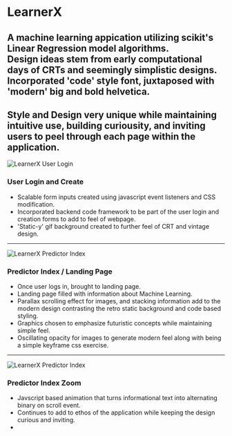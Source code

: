 # LearnerX
## A machine learning appication utilizing scikit's Linear Regression model algorithms. <br> Design ideas stem from early computational days of CRTs and seemingly simplistic designs. <br> Incorporated 'code' style font, juxtaposed with 'modern' big and bold helvetica. 
## Style and Design very unique while maintaining intuitive use, building curiousity, and inviting users to peel through each page within the application.

![LearnerX User Login](https://media.giphy.com/media/WSCgQDUnOMKDyiUCsV/giphy.gif)
### User Login and Create
- Scalable form inputs created using javascript event listeners and CSS modification. 
- Incorporated backend code framework to be part of the user login and creation forms to add to feel of webpage.
- 'Static-y' gif background created to further feel of CRT and vintage design.

<hr>

![LearnerX Predictor Index](https://media.giphy.com/media/eIgKwgnIRpnrPfTY4I/giphy.gif)
### Predictor Index / Landing Page
- Once user logs in, brought to landing page.
- Landing page filled with information about Machine Learning.
- Parallax scrolling effect for images, and stacking information add to the modern design contrasting the retro static background and code based styling.
- Graphics chosen to emphasize futuristic concepts while maintaining simple feel.
- Oscillating opacity for images to generate modern feel along with being a simple keyframe css exercise.

<hr>

![LearnerX Predictor Index](https://media.giphy.com/media/Q7Xx8uS6rsF8Z5i4M1/giphy.gif)
### Predictor Index Zoom
- Javscript based animation that turns informational text into alternating binary on scroll event.
- Continues to add to ethos of the application while keeping the design curious and inviting. 
- 